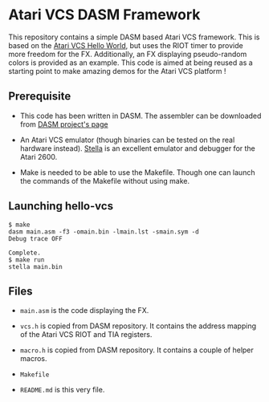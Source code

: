 # Atari VCS DASM Framework

This repository contains a simple DASM based Atari VCS framework. This
is based on the [Atari VCS Hello
World](https://github.com/FlorentFlament/hello-vcs), but uses the RIOT
timer to provide more freedom for the FX. Additionally, an FX
displaying pseudo-random colors is provided as an example. This code
is aimed at being reused as a starting point to make amazing demos for
the Atari VCS platform !


## Prerequisite

* This code has been written in DASM. The assembler can be downloaded
  from [DASM project's page](http://dasm-dillon.sourceforge.net/)

* An Atari VCS emulator (though binaries can be tested on the real
  hardware instead). [Stella](https://stella-emu.github.io) is an
  excellent emulator and debugger for the Atari 2600.

* Make is needed to be able to use the Makefile. Though one can launch
  the commands of the Makefile without using make.


## Launching hello-vcs

    $ make
    dasm main.asm -f3 -omain.bin -lmain.lst -smain.sym -d
    Debug trace OFF
    
    Complete.
    $ make run
    stella main.bin


## Files

* `main.asm` is the code displaying the FX.

* `vcs.h` is copied from DASM repository. It contains the address
  mapping of the Atari VCS RIOT and TIA registers.

* `macro.h` is copied from DASM repository. It contains a couple of
  helper macros.

* `Makefile`

* `README.md` is this very file.
